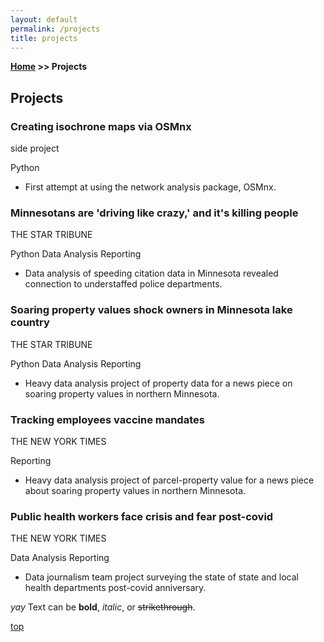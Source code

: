```yaml
---
layout: default
permalink: /projects
title: projects
---
```

**[Home](/) >> Projects**

## Projects

<div class="card">
  <h3>Creating isochrone maps via OSMnx
</h3>
  <p>side project</p>
  <span class=rep>Python</span>
  <ul>
    <li>First attempt at using the network analysis package, OSMnx.</li>
  </ul>
  <a href="https://yvesmango.github.io/isochrone_map1/" target="_blank"><span class="card-link-spanner"></span></a>
</div>

<div class="card">
  <h3>Minnesotans are 'driving like crazy,' and it's killing people
</h3>
  <p>THE STAR TRIBUNE</p>
  <span class=rep>Python</span>
  <span class=rep>Data Analysis</span>
  <span class=rep>Reporting</span>
  <ul>
    <li>Data analysis of speeding citation data in Minnesota revealed connection to understaffed police departments.</li>
  </ul>
  <a href="https://www.startribune.com/is-there-more-speeding-on-minnesota-roads/600204091/" target="_blank"><span class="card-link-spanner"></span></a>
</div>

<div class="card">
  <h3>Soaring property values shock owners in Minnesota lake country
</h3>
  <p>THE STAR TRIBUNE</p>
  <span class=rep>Python</span>
  <span class=rep>Data Analysis</span>
  <span class=rep>Reporting</span>
  <ul>
    <li>Heavy data analysis project of property data for a news piece on soaring property values in northern Minnesota.</li>
  </ul>
  <a href="https://www.startribune.com/property-values-soaring-in-minnesota-lake-country/600196316/" target="_blank"><span class="card-link-spanner"></span></a>
</div>

<div class="card">
  <h3>Tracking employees vaccine mandates
</h3>
  <p>THE NEW YORK TIMES</p>
  <span class=rep>Reporting</span>
  <ul>
    <li>Heavy data analysis project of parcel-property value for a news piece about soaring property values in northern Minnesota.</li>
  </ul>
  <a href="https://www.nytimes.com/interactive/2021/12/18/us/vaccine-mandate-states.html" target="_blank"><span class="card-link-spanner"></span></a>
</div>

<div class="card">
  <h3>Public health workers face crisis and fear post-covid 
</h3>
  <p>THE NEW YORK TIMES</p>
  <span class=rep>Data Analysis</span>
  <span class=rep>Reporting</span>
  <ul>
    <li>Data journalism team project surveying the state of state and local health departments post-covid anniversary.</li>
  </ul>
  <a href="https://www.nytimes.com/2021/10/18/us/coronavirus-public-health.html" target="_blank"><span class="card-link-spanner"></span></a>
</div>


_yay_
Text can be **bold**, _italic_, or ~~strikethrough~~.

[top](#top)